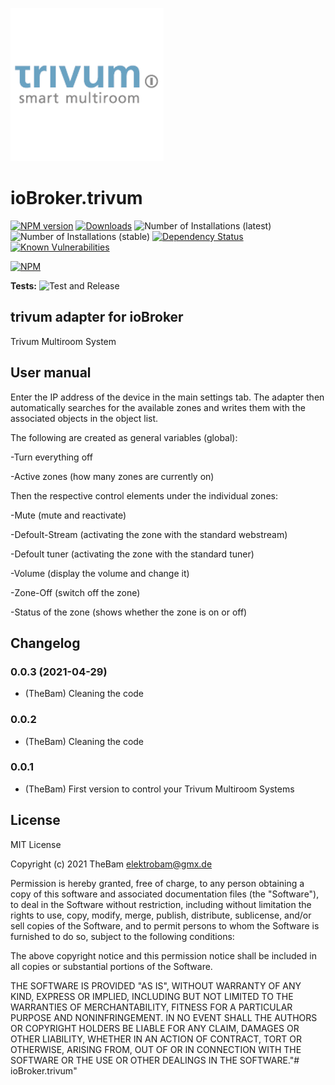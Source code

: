 ![Logo](admin/trivum.png)
# ioBroker.trivum

[![NPM version](http://img.shields.io/npm/v/iobroker.trivum.svg)](https://www.npmjs.com/package/iobroker.trivum)
[![Downloads](https://img.shields.io/npm/dm/iobroker.trivum.svg)](https://www.npmjs.com/package/iobroker.trivum)
![Number of Installations (latest)](http://iobroker.live/badges/trivum-installed.svg)
![Number of Installations (stable)](http://iobroker.live/badges/trivum-stable.svg)
[![Dependency Status](https://img.shields.io/david/TheBam1990/iobroker.trivum.svg)](https://david-dm.org/TheBam1990/iobroker.trivum)
[![Known Vulnerabilities](https://snyk.io/test/github/TheBam1990/ioBroker.trivum/badge.svg)](https://snyk.io/test/github/TheBam1990/ioBroker.trivum)

[![NPM](https://nodei.co/npm/iobroker.trivum.png?downloads=true)](https://nodei.co/npm/iobroker.trivum/)

**Tests:** ![Test and Release](https://github.com/TheBam1990/ioBroker.trivum/workflows/Test%20and%20Release/badge.svg)

## trivum adapter for ioBroker

Trivum Multiroom System

## User manual
Enter the IP address of the device in the main settings tab.
The adapter then automatically searches for the available zones and writes them with the associated objects in the object list.

The following are created as general variables (global):

-Turn everything off

-Active zones (how many zones are currently on)

Then the respective control elements under the individual zones:

-Mute (mute and reactivate)

-Defoult-Stream (activating the zone with the standard webstream)

-Defoult tuner (activating the zone with the standard tuner)

-Volume (display the volume and change it)

-Zone-Off (switch off the zone)

-Status of the zone (shows whether the zone is on or off)


## Changelog
### 0.0.3 (2021-04-29)
* (TheBam) Cleaning the code

### 0.0.2
* (TheBam) Cleaning the code

### 0.0.1
* (TheBam) First version to control your Trivum Multiroom Systems

## License
MIT License

Copyright (c) 2021 TheBam <elektrobam@gmx.de>

Permission is hereby granted, free of charge, to any person obtaining a copy
of this software and associated documentation files (the "Software"), to deal
in the Software without restriction, including without limitation the rights
to use, copy, modify, merge, publish, distribute, sublicense, and/or sell
copies of the Software, and to permit persons to whom the Software is
furnished to do so, subject to the following conditions:

The above copyright notice and this permission notice shall be included in all
copies or substantial portions of the Software.

THE SOFTWARE IS PROVIDED "AS IS", WITHOUT WARRANTY OF ANY KIND, EXPRESS OR
IMPLIED, INCLUDING BUT NOT LIMITED TO THE WARRANTIES OF MERCHANTABILITY,
FITNESS FOR A PARTICULAR PURPOSE AND NONINFRINGEMENT. IN NO EVENT SHALL THE
AUTHORS OR COPYRIGHT HOLDERS BE LIABLE FOR ANY CLAIM, DAMAGES OR OTHER
LIABILITY, WHETHER IN AN ACTION OF CONTRACT, TORT OR OTHERWISE, ARISING FROM,
OUT OF OR IN CONNECTION WITH THE SOFTWARE OR THE USE OR OTHER DEALINGS IN THE
SOFTWARE."# ioBroker.trivum" 

